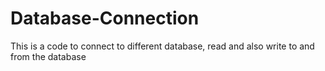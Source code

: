# Database-Connection
This is a code to connect to different database, read and also write to and from the database
